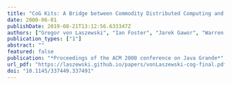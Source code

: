 ```yaml
---
title: "CoG Kits: A Bridge between Commodity Distributed Computing and High-Performance Grids"
date: 2000-06-01
publishDate: 2019-08-21T13:12:56.633347Z
authors: ["Gregor von Laszewski", "Ian Foster", "Jarek Gawor", "Warren Smith", "Steve Tuecke"]
publication_types: ["1"]
abstract: ""
featured: false
publication: "*Proceedings of the ACM 2000 conference on Java Grande*"
url_pdf: "https://laszewski.github.io/papers/vonLaszewski-cog-final.pdf"
doi: "10.1145/337449.337491"
---
```


